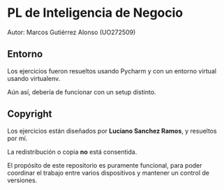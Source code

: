 # PL de Inteligencia de Negocio

Autor: Marcos Gutiérrez Alonso (UO272509)

## Entorno
Los ejercicios fueron resueltos usando Pycharm y con un entorno virtual usando virtualenv.

Aún así, debería de funcionar con un setup distinto.

## Copyright
Los ejercicios están diseñados por **Luciano Sanchez Ramos**, y resueltos por mí.

La redistribución o copia **no** está consentida.

El propósito de este repositorio es puramente funcional, para poder coordinar el trabajo entre varios dispositivos y mantener un control de versiones.
